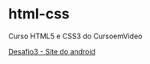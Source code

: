 # html-css
 Curso HTML5 e CSS3 do CursoemVideo

 <a href="https://ricardomartino.github.io/html-css/Desafios/Desafio003/android.html">Desafio3 - Site do android</a>
